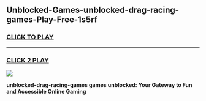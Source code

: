 
## Unblocked-Games-unblocked-drag-racing-games-Play-Free-1s5rf
<h3>
<a href="https://premium76.site?title=unblocked-drag-racing-games&ref=23A">CLICK TO PLAY</a></h3>
<hr>

<h3>
<a href="https://premium76.site?title=unblocked-drag-racing-games&ref=23A">CLICK 2 PLAY</a>
  
</h3>

<a href="https://premium76.site?title=unblocked-drag-racing-games&ref=23A"><img src="https://clearcache.store/games.png"></a>


**unblocked-drag-racing-games games unblocked: Your Gateway to Fun and Accessible Online Gaming**
